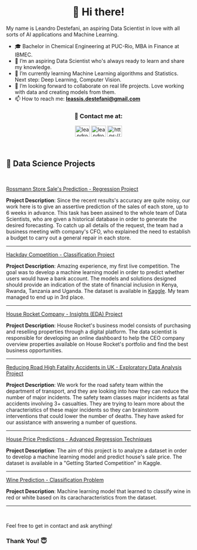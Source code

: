 <h1 align="center"> 👋 Hi there!</h2>

My name is Leandro Destefani, an aspiring Data Scientist in love with all sorts of AI applications and Machine Learning.
- 🎓 Bachelor in Chemical Engineering at PUC-Rio, MBA in Finance at IBMEC.
- 👀 I’m an aspiring Data Scientist who's always ready to learn and share my knowledge.
- 🌱 I’m currently learning Machine Learning algorithms and Statistics. Next step: Deep Learning, Computer Vision.
- 💞️ I’m looking forward to collaborate on real life projects. Love working with data and creating models from them.
- 📫 How to reach me: **leassis.destefani@gmail.com**

<h3 align="center"> 🔗 Contact me at: </h3>
<p align="center">
<a href="https://www.linkedin.com/in/leandrodestefani/" target="blank"><img align="center" src="https://raw.githubusercontent.com/rahuldkjain/github-profile-readme-generator/master/src/images/icons/Social/linked-in-alt.svg" alt="leandroassis" height="30" width="40" /></a>
<!-- <a href="https://instagram.com/leassis91" target="blank"><img align="center" src="https://raw.githubusercontent.com/rahuldkjain/github-profile-readme-generator/master/src/images/icons/Social/instagram.svg" alt="leandroassis" height="30" width="40" /></a> -->
<a href="https://www.kaggle.com/leandrodestefani" target="blank"><img align="center" src="https://cdn4.iconfinder.com/data/icons/logos-and-brands/512/189_Kaggle_logo_logos-512.png" alt="leandroassis" height="30" width="40" /></a>
<a href="https://twitter.com/leassis91" target="blank"><img align="center" src="https://help.twitter.com/content/dam/help-twitter/brand/logo.png" alt="https://youtube.com/programacaodinamica" height="30" width="40" /></a>
</p>

<Br>
<h2 align="left">🎨 Data Science Projects</h1>
<Br>

<a href="https://github.com/leassis91/rossmann_store/">Rossmann Store Sale's Prediction - Regression Project</a>

**Project Description**: Since the recent results's accuracy are quite noisy, our work here is to give an assertive prediction of the sales of each store, up to 6 weeks in advance. This task has been assined to the whole team of Data Scientists, who are given a historical database in order to generate the desired forecasting. To catch up all details of the request, the team had a business meeting with company's CFO, who explained the need to establish a budget to carry out a general repair in each store.
    
***     
    
<a href="https://github.com/leassis91/hackday_ds/">Hackday Competition - Classification Project</a>

**Project Description**: Amazing experience, my first live competition. The goal was to develop a machine learning model in order to predict whether users would have a bank account. The models and solutions designed should provide an indication of the state of financial inclusion in Kenya, Rwanda, Tanzania and Uganda. The dataset is available in [Kaggle](https://www.kaggle.com/competitions/inclusao-financeira-na-africa/data). My team managed to end up in 3rd place.
    
***    
    
<a href="https://github.com/leassis91/Portfolio_Projects/tree/main/Insights_Projects/HouseRocketEDA">House Rocket Company - Insights (EDA) Project</a>
    
**Project Description**: House Rocket's business model consists of purchasing and reselling properties through a digital platform. The data scientist is responsible for developing an online dashboard to help the CEO company overview properties available on House Rocket's portfolio and find the best business opportunities.
    
***
    
<a href="https://github.com/leassis91/Portfolio_Projects/blob/main/Insights_Projects/Accidents/">Reducing Road High Fatality Accidents in UK - Exploratory Data Analysis Project</a>
    
**Project Description**: We work for the road safety team within the department of transport, and they are looking into how they can reduce the number of major incidents. The safety team classes major incidents as fatal accidents involving 3+ casualties. They are trying to learn more about the characteristics of these major incidents so they can brainstorm interventions that could lower the number of deaths. They have asked for our assistance with answering a number of questions.
    
***
    
<a href="https://github.com/leassis91/Portfolio_Projects/blob/main/Regression_Projects/HousePricePredictions/house-price-predictions-with-regression.ipynb">House Price Predictions - Advanced Regression Techniques</a>
  
**Project Description**: The aim of this project is to analyze a dataset in order to develop a machine learning model and predict house's sale price. The dataset is available in a "Getting Started Competition" in Kaggle.

***
    
<a href="https://github.com/leassis91/Wine-Prediction-by-ML/blob/main/wine-classification-with-ml.ipynb">Wine Prediction - Classification Problem</a>
    
**Project Description**: Machine learning model that learned to classify wine in red or white based on its caracharacteristics from the dataset. 

<hr>
<Br>

Feel free to get in contact and ask anything! 
### Thank You! 😇 

    
<!-- [![Leandro's Github Stats](https://github-readme-stats.vercel.app/api?username=leassis91)](https://github.com/anuraghazra/github-readme-stats) -->
